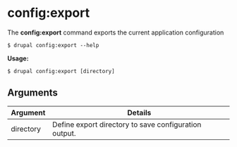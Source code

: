 # config:export
The **config:export** command exports the current application configuration

```
$ drupal config:export --help
```
**Usage:**
```
$ drupal config:export [directory]
```
## Arguments
Argument | Details
------------ |-------------
directory    |        Define export directory to save configuration output.
